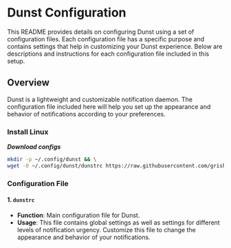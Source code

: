 # Dunst Configuration

This README provides details on configuring Dunst using a set of configuration files. Each configuration file has a specific purpose and contains settings that help in customizing your Dunst experience. Below are descriptions and instructions for each configuration file included in this setup.

## Overview

Dunst is a lightweight and customizable notification daemon. The configuration file included here will help you set up the appearance and behavior of notifications according to your preferences.

### Install Linux

***Download configs***

```bash
mkdir -p ~/.config/dunst && \
wget -O ~/.config/dunst/dunstrc https://raw.githubusercontent.com/grisha765/my_desktop/main/dunst/dunstrc
```

### Configuration File

#### 1. `dunstrc`

- **Function**: Main configuration file for Dunst.
- **Usage**: This file contains global settings as well as settings for different levels of notification urgency. Customize this file to change the appearance and behavior of your notifications.

